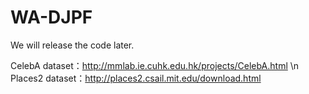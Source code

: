 # WA-DJPF
We will release the code later.

CelebA dataset：http://mmlab.ie.cuhk.edu.hk/projects/CelebA.html \n
Places2 dataset：http://places2.csail.mit.edu/download.html

